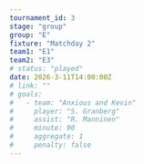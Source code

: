 ```yaml
---
tournament_id: 3
stage: "group"
group: "E"
fixture: "Matchday 2"
team1: "E1"
team2: "E3"
# status: "played"
date: 2026-3-11T14:00:00Z
# link: ""
# goals:
#   - team: "Anxious and Kevin"
#     player: "S. Granberg"
#     assist: "R. Manninen"
#     minute: 90
#     aggregate: 1
#     penalty: false
---
```

